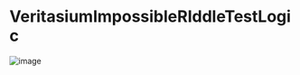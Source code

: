 # VeritasiumImpossibleRIddleTestLogic

![image](https://user-images.githubusercontent.com/10540204/177025120-a8b7e6df-e186-450e-a96c-9dd9aee35705.png)
